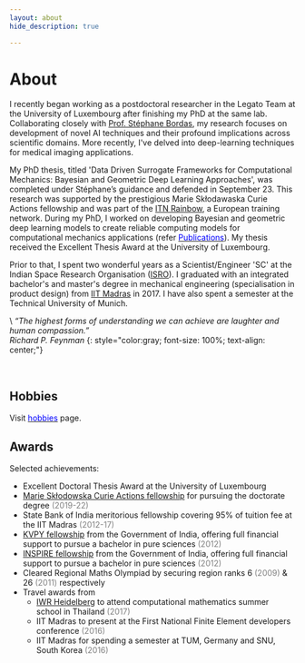```yaml
---
layout: about
hide_description: true

---
```


# About

I recently began working as a postdoctoral researcher in the Legato Team at the University of Luxembourg after finishing my PhD at the same lab. Collaborating closely with [Prof. Stéphane Bordas](https://scholar.google.com/citations?user=QKZBZ48AAAAJ&hl=en), my research focuses on development of novel AI techniques and their profound implications across scientific domains. More recently, I've delved into deep-learning techniques for medical imaging applications.

My PhD thesis, titled 'Data Driven Surrogate Frameworks for Computational Mechanics: Bayesian and Geometric Deep Learning Approaches', was completed under Stéphane’s guidance and defended in September 23. This research was supported by the prestigious Marie Skłodawaska Curie Actions fellowship and was part of the [ITN Rainbow](https://rainbow.ku.dk), a European training network. During my PhD, I worked on developing Bayesian and geometric deep learning models to create reliable computing models for computational mechanics applications (refer [<span style="color:blue">Publications</span>](/publications)). My thesis received the Excellent Thesis Award at the University of Luxembourg.

<!-- I recently started a postdoctoral role with the Legato Team at the University of Luxembourg after completing my PhD there. I collaborate with Prof. [Prof. Stéphane Bordas](https://scholar.google.com/citations?user=QKZBZ48AAAAJ&hl=en). I am deeply interested in AI and its applications to scientific domains and more recently I have also been working on deep-learning techniques for medical imaging applications. I defended my PhD thesis titled 'Data Driven Surrogate Frameworks for Computational Mechanics: Bayesian and Geometric Deep Learning Approaches' under Stéphane's supervision in September 23. My PhD research was funded by the prestigious Marie Skłodawaska Curie Actions fellowship and it was a part of [ITN Rainbow](https://rainbow.ku.dk), an European training network. As a part of my Ph.D., I have developed Bayesian and geometric deep learning frameworks to come up with scalable, accurate and trustworthy computing models, for their applications in computational mechanics (refer [<span style="color:blue">Publications</span>](/publications)).

I am a fourth-year Ph.D. student at the Team Legato of the University of Luxembourg,
I am being supervised by [Prof. Stéphane Bordas](https://scholar.google.com/citations?user=QKZBZ48AAAAJ&hl=en).
My thesis is a part of  Marie Skłodawaska Curie Actions funded European training network, [ITN Rainbow](https://rainbow.ku.dk).
I am deeply interested in AI and its applications to diverse domains. As a part of my Ph.D., I am developing Bayesian and geometric deep learning frameworks to come up with scalable, accurate and trustworthy computing models, for their applications in computational mechanics (refer [<span style="color:blue">Publications</span>](/publications)). More recently I have also been working on deep-learning techniques for medical imaging applications. See [<span style="color:blue">this video</span>](https://youtu.be/sj8JUoGhit0) to get an informal introduction to one aspect of my PhD research :) -->


Prior to that, I spent two wonderful years as a Scientist/Engineer 'SC' at the Indian Space Research Organisation ([ISRO](https://www.isro.gov.in)).
I graduated with an integrated bachelor's and master's degree in mechanical engineering (specialisation in product design)
from [IIT Madras](https://www.iitm.ac.in) in 2017. I have also spent a semester at the Technical University of Munich.

\\
*“The highest forms of understanding we can achieve are laughter and human compassion.” \
Richard P. Feynman*
{: style="color:gray; font-size: 100%; text-align: center;"}

<br/>


## Hobbies

Visit [<span style="color:blue">hobbies</span>](/hobbies) page.


## Awards

Selected achievements:

* Excellent Doctoral Thesis Award at the University of Luxembourg
* [Marie Skłodowska Curie Actions fellowship](https://marie-sklodowska-curie-actions.ec.europa.eu/actions/doctoral-networks) for pursuing the doctorate degree <span style="color:gray">(2019-22)</span>
* State Bank of India meritorious fellowship covering 95% of tuition fee at the IIT Madras <span style="color:gray">(2012-17)</span>
* [KVPY fellowship](http://www.kvpy.iisc.ernet.in/main/about.htm) from the Government of India, offering full financial support to pursue a bachelor in pure sciences <span style="color:gray">(2012)</span>
* [INSPIRE fellowship](https://online-inspire.gov.in) from the Government of India, offering full financial support to pursue a bachelor in pure sciences <span style="color:gray">(2012)</span>
* Cleared Regional Maths Olympiad by securing region ranks 6 <span style="color:gray">(2009)</span> & 26 <span style="color:gray">(2011)</span> respectively
* Travel awards from
   - [IWR Heidelberg](https://typo.iwr.uni-heidelberg.de/home) to attend computational mathematics summer school in Thailand <span style="color:gray">(2017)</span>
   - IIT Madras to present at the First National Finite Element developers conference <span style="color:gray">(2016)</span>
   - IIT Madras for spending a semester at TUM, Germany and SNU, South Korea <span style="color:gray">(2016)</span>


<!-- ### Sports

<div style="float: right; margin: 5px 0px 10px 28px;">
  <iframe align=right height='600' width='280' frameborder='0' allowtransparency='true' scrolling='yes' src='https://www.strava.com/athletes/46282855/latest-rides/6e1cf9e06eacabbd06eb414efb00ebf9675e4cba'></iframe>
</div>

Sports has always held a special place in my heart, it has helped me make great friends. During formative years, cricket was my first love (as it is for most Indians). As I grew older, I discovered new games like badminton and chess, playing friendly matches with a neighbor uncle. It was in high school that I developed  a great interest in table tennis, representing my district in state-level tournaments and later also representing my alma mater, IIT Madras, at intercollege sports festivals. At IIT Madras I fell in everlasting love with Squash, I have tried my hands at waterpolo and football too. I still get goosegumops when I think back to those tense Schroeter moments (inter-hostel sports competition, which my hostel won in 2016, where I was a captain of TT and Squash team. Go Godav!).      

Although my PhD has been taking most of the time, I try to go for occasional runs/hikes and swims. Feel free to connect me on Strava <a href="https://www.strava.com/athletes/46282855"><i class="fab fa-strava fa-xl" title="Strava"></i></a> or hit me up if you would like to do any activity in Luxembourg. Also, I am always up for an online chess game. You can find me on both Chess.com <a href="https://www.chess.com/member/uselessrunner"><i class="fas fa-chess-pawn fa-xl" title="Chess.com"></i></a> and Lichess [<svg viewBox="-0.892 0.5 51.573 55.285" xmlns="http://www.w3.org/2000/svg" width="20" height="20"><path d="M38.956.5c-3.53.418-6.452.902-9.286 2.984C5.534 1.786-.692 18.533.68 29.364 3.493 50.214 31.918 55.785 41.329 41.7c-7.444 7.696-19.276 8.752-28.323 3.084S-.506 27.392 4.683 17.567C9.873 7.742 18.996 4.535 29.03 6.405c2.43-1.418 5.225-3.22 7.655-3.187l-1.694 4.86 12.752 21.37c-.439 5.654-5.459 6.112-5.459 6.112-.574-1.47-1.634-2.942-4.842-6.036-3.207-3.094-17.465-10.177-15.788-16.207-2.001 6.967 10.311 14.152 14.04 17.663 3.73 3.51 5.426 6.04 5.795 6.756 0 0 9.392-2.504 7.838-8.927L37.4 7.171z" stroke="#000" stroke-linejoin="round"/></svg>](https://lichess.org/@/uselessrunner) with the username 'uselessrunner'.


### Music

My affair with music started with harmonium in childhood days. Multiple jamming sessions on old Marathi songs helped me improve my skills. Then I had a long break from music until I moved to Luxembourg. Social isloation in the foregin country brought me closer to music. I experience a great comfort in practising ukulele, piano and guitar. I can label myself as a self trained amature musician.


### Reading

This is something I want to take seriously in near future. -->
